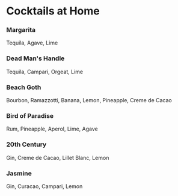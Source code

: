 # Cocktails at Home

### Margarita
Tequila, Agave, Lime

### Dead Man's Handle
Tequila, Campari, Orgeat, Lime

### Beach Goth
Bourbon, Ramazzotti, Banana, Lemon, Pineapple, Creme de Cacao

### Bird of Paradise
Rum, Pineapple, Aperol, Lime, Agave

### 20th Century
Gin, Creme de Cacao, Lillet Blanc, Lemon

### Jasmine
Gin, Curacao, Campari, Lemon
